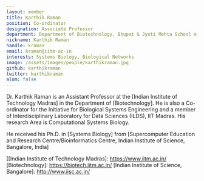 ```yaml
---
layout: member
title: Karthik Raman
position: Co-ordinator
designation: Associate Professor
department: Department of Biotechnology, Bhupat & Jyoti Mehta School of Biosciences
nickname: Karthik Raman
handle: kraman
email: kraman@iitm·ac·in
interests: Systems Biology, Biological Networks
image: /assets/images/people/karthikraman.jpg
github: karthikraman
twitter: karthikraman
alum: false
---
```

Dr. Karthik Raman is an Assistant Professor at the [Indian Institute of Technology Madras] in the Department of [Biotechnology]. He is also a Co-ordinator for the Initiative for Biological Systems Engineering and a member of Interdisciplinary Laboratory for Data Sciences (ILDS), IIT Madras. His research Area is Computational Systems Biology.


He received his Ph.D. in [Systems Biology] from [Supercomputer Education and Research Centre/Bioinformatics Centre, Indian Institute of Science, Bangalore, India]

[[Indian Institute of Technology Madras]: https://www.iitm.ac.in/
[Biotechnology]: https://biotech.iitm.ac.in/
[Indian Institute of Science, Bangalore]: http://www.iisc.ac.in/
